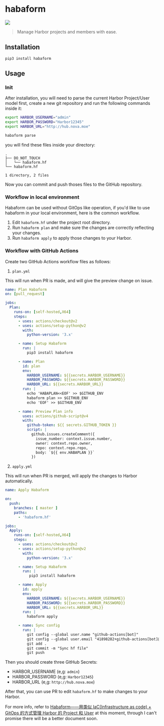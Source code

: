 # habaform

![](https://img.shields.io/pypi/pyversions/Django.svg)

> Manage Harbor projects and members with ease.


## Installation

```
pip3 install habaform
```

## Usage

### Init

After installation, you will need to parse the current Harbor Project/User model first, create a new git repository and run the following commands inside it:

```bash
export HARBOR_USERNAME="admin"
export HARBOR_PASSWORD="Harbor12345"
export HARBOR_URL="http://hub.nova.moe"

habaform parse
```

you will find these files inside your directory:

```
.
├── DO_NOT_TOUCH
│   └── habaform.hf
└── habaform.hf

1 directory, 2 files
```

Now you can commit and push thoses files to the GitHub repository.

### Workflow in local environment

Habaform can be used without GitOps like operation, if you'd like to use habaform in your local environment, here is the common workflow.

1. Edit `habaform.hf` under the project root directory.
2. Run `habaform plan` and make sure the changes are correctly reflecting your changes.
3. Run `habaform apply` to apply those changes to your Harbor.

### Workflow with GitHub Actions

Create two GitHub Actions workflow files as follows:

1. `plan.yml`

This will run when PR is made, and will give the preview change on issue.

```yaml
name: Plan Habaform
on: [pull_request]

jobs:
  Plan:
    runs-on: [self-hosted,X64]
    steps:
      - uses: actions/checkout@v2
      - uses: actions/setup-python@v2
        with:
          python-version: '3.x'

      - name: Setup Habaform
        run: |
          pip3 install habaform

      - name: Plan
        id: plan
        env:
          HARBOR_USERNAME: ${{secrets.HARBOR_USERNAME}}
          HARBOR_PASSWORD: ${{secrets.HARBOR_PASSWORD}}
          HARBOR_URL: ${{secrets.HARBOR_URL}}
        run: |
          echo 'HABAPLAN<<EOF' >> $GITHUB_ENV
          habaform plan >> $GITHUB_ENV
          echo 'EOF' >> $GITHUB_ENV

      - name: Preview Plan info
        uses: actions/github-script@v4
        with:
          github-token: ${{ secrets.GITHUB_TOKEN }}
          script: |
            github.issues.createComment({
              issue_number: context.issue.number,
              owner: context.repo.owner,
              repo: context.repo.repo,
              body: `${{ env.HABAPLAN }}`
            })
```

2. `apply.yml`

This will run when PR is merged, will apply the changes to Harbor automatically.

```yaml
name: Apply Habaform

on:
  push:
    branches: [ master ]
    paths:
      - 'habaform.hf'

jobs:
  Apply:
    runs-on: [self-hosted,X64]
    steps:
      - uses: actions/checkout@v2
      - uses: actions/setup-python@v2
        with:
          python-version: '3.x'

      - name: Setup Habaform
        run: |
           pip3 install habaform

      - name: Apply
        id: apply
        env:
          HARBOR_USERNAME: ${{secrets.HARBOR_USERNAME}}
          HARBOR_PASSWORD: ${{secrets.HARBOR_PASSWORD}}
          HARBOR_URL: ${{secrets.HARBOR_URL}}
        run: |
          habaform apply

      - name: Sync config
        run: |
          git config --global user.name "github-actions[bot]"
          git config --global user.email "41898282+github-actions[bot]@users.noreply.github.com"
          git add .
          git commit -m "Sync hf file"
          git push
```

Then you should create three GitHub Secrets:

* HARBOR_USERNAME (e,g: `admin`)
* HARBOR_PASSWORD (e,g: `Harbor12345`)
* HARBOR_URL (e,g: `http://hub.nova.moe`)

After that, you can use PR to edit `habaform.hf` to make changes to your Harbor.

For more info, refer to [Habaform——用类似 IaC(Infrastructure as code) + GitOps 的方式管理 Harbor 的 Project 和 User](https://nova.moe/manage-harbor-projects-the-iac-way/) at this moment, through I can't promise there will be a better document soon.